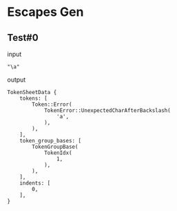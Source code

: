# Escapes Gen

## Test#0

input

```husky
"\a"
```

output

```husky
TokenSheetData {
    tokens: [
        Token::Error(
            TokenError::UnexpectedCharAfterBackslash(
                'a',
            ),
        ),
    ],
    token_group_bases: [
        TokenGroupBase(
            TokenIdx(
                1,
            ),
        ),
    ],
    indents: [
        0,
    ],
}
```
